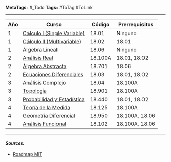 **MetaTags:** #_Todo
**Tags:** #ToTag #ToLink 
- - -

| Año | Curso                                                                                                          | Código  | Prerrequisitos |
| --- | -------------------------------------------------------------------------------------------------------------- | ------- | -------------- |
| 1   | [Cálculo I (Single Variable)](https://ocw.mit.edu/courses/18-01sc-single-variable-calculus-fall-2010/)         | 18.01   | Ninguno        |
| 1   | [Cálculo II (Multivariable)](https://ocw.mit.edu/courses/18-02sc-multivariable-calculus-fall-2010/)            | 18.02   | 18.01          |
| 1   | [Álgebra Lineal](https://ocw.mit.edu/courses/18-06sc-linear-algebra-fall-2011/)                                | 18.06   | Ninguno        |
| 2   | [Análisis Real](https://ocw.mit.edu/courses/18-100a-real-analysis-fall-2020/)                                  | 18.100A | 18.01, 18.02   |
| 2   | [Álgebra Abstracta](https://ocw.mit.edu/courses/18-701-algebra-i-fall-2010/)                                   | 18.701  | 18.06          |
| 2   | [Ecuaciones Diferenciales](https://ocw.mit.edu/courses/18-03sc-differential-equations-fall-2011/)              | 18.03   | 18.01, 18.02   |
| 3   | [Análisis Complejo](https://ocw.mit.edu/courses/18-04-complex-variables-with-applications-spring-2018/)        | 18.04   | 18.100A        |
| 3   | [Topología](https://ocw.mit.edu/courses/18-901-introduction-to-topology-fall-2004/)                            | 18.901  | 18.100A        |
| 3   | [Probabilidad y Estadística](https://ocw.mit.edu/courses/18-440-probability-and-random-variables-spring-2014/) | 18.440  | 18.01, 18.02   |
| 4   | [Teoría de la Medida](https://ocw.mit.edu/courses/18-125-measure-and-integration-fall-2003/)                   | 18.125  | 18.100A        |
| 4   | [Geometría Diferencial](https://ocw.mit.edu/courses/18-950-differential-geometry-fall-2008/)                   | 18.950  | 18.100A, 18.06 |
| 4   | [Análisis Funcional](https://ocw.mit.edu/courses/18-102-introduction-to-functional-analysis-spring-2021/)      | 18.102  | 18.100A, 18.06 |

- - - 
#### ***Sources:***
-  [Roadmap MIT](https://math.mit.edu/academics/undergrad/roadmaps.html)